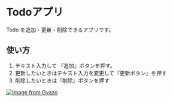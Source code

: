 # Todoアプリ

Todo を追加・更新・削除できるアプリです。

## 使い方

1. テキスト入力して 『追加』ボタンを押す。
2. 更新したいときはテキスト入力を変更して『更新ボタン』を押す
3. 削除したいときは『削除』ボタンを押す

[![Image from Gyazo](https://i.gyazo.com/b8586cb842d233da28ed3ab7af2531c3.gif)](https://gyazo.com/b8586cb842d233da28ed3ab7af2531c3)

